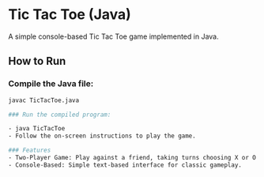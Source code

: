 
# Tic Tac Toe (Java)

A simple console-based Tic Tac Toe game implemented in Java.

## How to Run

### Compile the Java file:
   ```bash
   javac TicTacToe.java

### Run the compiled program:

- java TicTacToe
- Follow the on-screen instructions to play the game.

### Features
- Two-Player Game: Play against a friend, taking turns choosing X or O.
- Console-Based: Simple text-based interface for classic gameplay.

